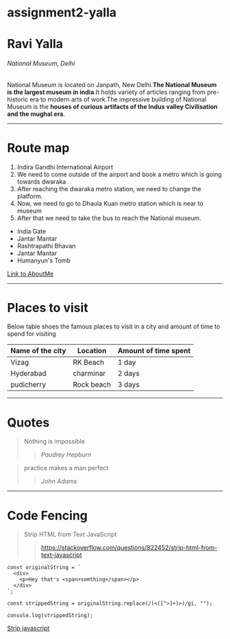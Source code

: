 # assignment2-yalla

  # Ravi Yalla

  ###### National Museum, Delhi

  National Museum is located on Janpath, New Delhi.**The National Museum is the largest museum in india**.It holds variety of articles ranging from pre-historic era to modern arts of work.The impressive building of National Museum is the **houses of curious artifacts of the Indus valley Civilisation and the mughal era**.

  ***

  # Route map

  1. Indira Gandhi International Airport
  2. We need to come outside of the airport and book a metro which is going towards dwaraka
  3. After reaching the dwaraka metro station, we need to change the platform.
  4. Now, we need to go to  Dhaula Kuan metro station which is near to museum 
  5. After that we need to take the bus to reach the National museum.
  * India Gate
  * Jantar Mantar
  * Rashtrapathi Bhavan
  * Jantar Mantar
  * Humanyun's Tomb

  [Link to AboutMe](AboutMe.md)

***

# Places to visit

Below table shoes the famous places to visit in a city and amount of time to spend for visiting

|Name of the city | Location | Amount of time spent |
|---| --- | --- |
|Vizag | RK Beach | 1 day |
|Hyderabad | charminar | 2 days |
|pudicherry | Rock beach | 3 days |

***

# Quotes

>Nothing is impossible 
>>*Paudrey Hepburn*

>practice makes a man perfect
>> *John Adams*

***

# Code Fencing

> Strip HTML from Text JavaScript
>> https://stackoverflow.com/questions/822452/strip-html-from-text-javascript

```
const originalString = `
  <div>
    <p>Hey that's <span>somthing</span></p>
  </div>
`;

const strippedString = originalString.replace(/(<([^>]+)>)/gi, "");

console.log(strippedString);
```
[Strip javascript](https://css-tricks.com/snippets/javascript/strip-html-tags-in-javascript/)





  
